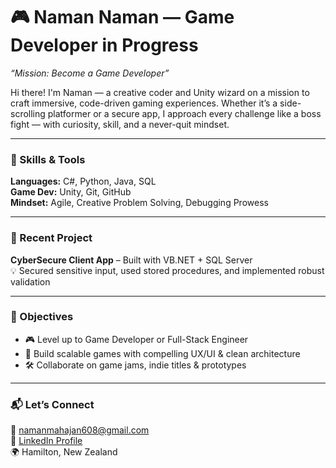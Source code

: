 # 🎮 Naman Naman — Game Developer in Progress  
*“Mission: Become a Game Developer”*

Hi there! I'm Naman — a creative coder and Unity wizard on a mission to craft immersive, code-driven gaming experiences. Whether it’s a side-scrolling platformer or a secure app, I approach every challenge like a boss fight — with curiosity, skill, and a never-quit mindset.

---

### 🧰 Skills & Tools
**Languages:** C#, Python, Java, SQL  
**Game Dev:** Unity, Git, GitHub  
**Mindset:** Agile, Creative Problem Solving, Debugging Prowess

---

### 🧪 Recent Project
**CyberSecure Client App** – Built with VB.NET + SQL Server  
💡 Secured sensitive input, used stored procedures, and implemented robust validation

---

### 🎯 Objectives
- 🎮 Level up to Game Developer or Full-Stack Engineer  
- 🧠 Build scalable games with compelling UX/UI & clean architecture  
- 🛠️ Collaborate on game jams, indie titles & prototypes  

---

### 📬 Let’s Connect
📧 [namanmahajan608@gmail.com](mailto:namanmahajan608@gmail.com)  
🔗 [LinkedIn Profile](https://www.linkedin.com/in/naman-character-sheet/)  
🌍 Hamilton, New Zealand  
